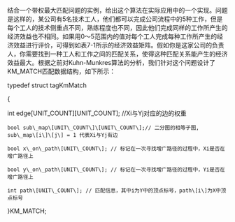 结合一个带权最大匹配问题的实例，给出这个算法在实际应用中的一个实现。问题是这样的，某公司有5名技术工人，他们都可以完成公司流程中的5种工作，但是每个工人的技术侧重点不同，熟练程度也不同，因此他们完成同样的工作所产生的经济效益也不相同。如果用0～5范围内的值对每个工人完成每种工作所产生的经济效益进行评价，可得到如表7-1所示的经济效益矩阵。假如你是这家公司的负责人，你需要找到一种工人和工作之间的匹配关系，使得这种匹配关系能产生的经济效益最大。根据之前对Kuhn-Munkres算法的分析，我们针对这个问题设计了KM\_MATCH匹配数据结构，如下所示：

typedef struct tagKmMatch

{

  int edge\[UNIT\_COUNT\]\[UNIT\_COUNT\]; //Xi与Yj对应的边的权重  

    bool sub\_map\[UNIT\_COUNT\]\[UNIT\_COUNT\];// 二分图的相等子图, sub\_map\[i\]\[j\] = 1 代表Xi与Yj有边  

    bool x\_on\_path\[UNIT\_COUNT\]; // 标记在一次寻找增广路径的过程中，Xi是否在增广路径上  

    bool y\_on\_path\[UNIT\_COUNT\]; // 标记在一次寻找增广路径的过程中，Yi是否在增广路径上  

    int path\[UNIT\_COUNT\]; // 匹配信息，其中i为Y中的顶点标号，path\[i\]为X中顶点标号

}KM\_MATCH;

